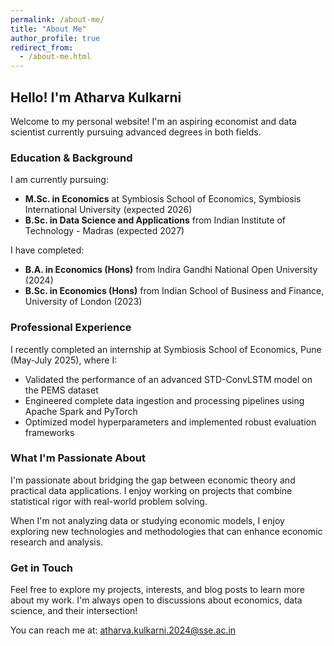 ```yaml
---
permalink: /about-me/
title: "About Me"
author_profile: true
redirect_from: 
  - /about-me.html
---
```


## Hello! I'm Atharva Kulkarni

Welcome to my personal website! I'm an aspiring economist and data scientist currently pursuing advanced degrees in both fields.

### Education & Background

I am currently pursuing:
- **M.Sc. in Economics** at Symbiosis School of Economics, Symbiosis International University (expected 2026)
- **B.Sc. in Data Science and Applications** from Indian Institute of Technology - Madras (expected 2027)

I have completed:
- **B.A. in Economics (Hons)** from Indira Gandhi National Open University (2024)
- **B.Sc. in Economics (Hons)** from Indian School of Business and Finance, University of London (2023)

### Professional Experience

I recently completed an internship at Symbiosis School of Economics, Pune (May-July 2025), where I:
- Validated the performance of an advanced STD-ConvLSTM model on the PEMS dataset
- Engineered complete data ingestion and processing pipelines using Apache Spark and PyTorch
- Optimized model hyperparameters and implemented robust evaluation frameworks

### What I'm Passionate About

I'm passionate about bridging the gap between economic theory and practical data applications. I enjoy working on projects that combine statistical rigor with real-world problem solving.

When I'm not analyzing data or studying economic models, I enjoy exploring new technologies and methodologies that can enhance economic research and analysis.

### Get in Touch

Feel free to explore my projects, interests, and blog posts to learn more about my work. I'm always open to discussions about economics, data science, and their intersection!

You can reach me at: atharva.kulkarni.2024@sse.ac.in